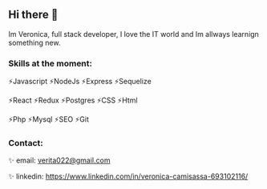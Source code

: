 ## Hi there 👋

Im Veronica, full stack developer, I love the IT world and Im allways learnign something new. 

### Skills at the moment:

⚡Javascript ⚡NodeJs  ⚡Express  ⚡Sequelize

⚡React ⚡Redux  ⚡Postgres ⚡CSS  ⚡Html

⚡Php  ⚡Mysql  ⚡SEO  ⚡Git


### Contact:

✨ email: verita022@gmail.com

✨ linkedin: https://www.linkedin.com/in/veronica-camisassa-693102116/



<!--
**verita022/verita022** is a ✨ _special_ ✨ repository because its `README.md` (this file) appears on your GitHub profile.

Here are some ideas to get you started:

- 🔭 I’m currently working on ...
- 🌱 I’m currently learning ...
- 👯 I’m looking to collaborate on ...
- 🤔 I’m looking for help with ...
- 💬 Ask me about ...
- 📫 How to reach me: ...
- 😄 Pronouns: ...
- ⚡ Fun fact: ...
-->

